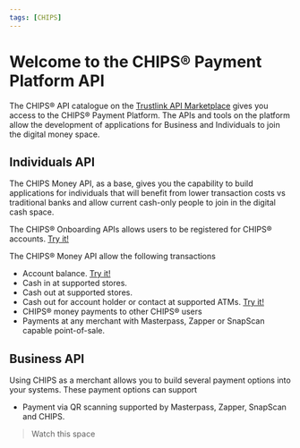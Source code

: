 ```yaml
---
tags: [CHIPS]
---
```


# Welcome to the CHIPS&reg; Payment Platform API
The CHIPS&reg; API catalogue on the [Trustlink API Marketplace] gives you access to the CHIPS&reg; Payment Platform. The APIs and tools on the platform allow the development of applications for Business and Individuals to join the digital money space.

## Individuals API
The CHIPS Money API, as a base, gives you the capability to build applications for individuals that will benefit from lower transaction costs vs traditional banks and allow current cash-only people to join in the digital cash space.

<!--
type: tab
title: Onboarding API
-->

The CHIPS&reg; Onboarding APIs allows users to be registered for CHIPS&reg; accounts. [Try it!][chips-register-flow]


<!--
type: tab
title: Money API
-->

The CHIPS&reg; Money API allow the following transactions
* Account balance. [Try it!][chips-account-details-flow]
* Cash in at supported stores.
* Cash out at supported stores.
* Cash out for account holder or contact at supported ATMs. [Try it!][chips-money-cashsends-atm-flow]
* CHIPS&reg; money payments to other CHIPS&reg; users
* Payments at any merchant with Masterpass, Zapper or SnapScan capable point-of-sale. 

<!-- type: tab-end -->

## Business API
Using CHIPS as a merchant allows you to build several payment options into your systems. These payment options can support
* Payment via QR scanning supported by Masterpass, Zapper, SnapScan and CHIPS.

> Watch this space



[Trustlink API Marketplace]: https://marketplace.trustlinkhosting.com
[chips-account-details-flow]: https://marketplace.trustlinkhosting.com/chips-account-details-flow
[chips-register-flow]: https://marketplace.trustlinkhosting.com/chips-register-flow
[chips-money-cashsends-atm-flow]: https://marketplace.trustlinkhosting.com/chips-money-cashsends-atm-flow